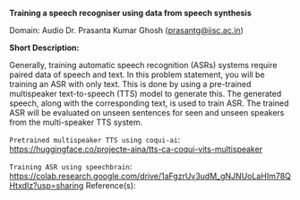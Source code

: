 **Training a speech recogniser using data from speech synthesis**

Domain: Audio
Dr. Prasanta Kumar Ghosh (prasantg@iisc.ac.in)

**Short Description:**

Generally, training automatic speech recognition (ASRs) systems require paired data of speech and text. In this problem statement, 
you will be training an ASR with only text. This is done by using a pre-trained multispeaker text-to-speech (TTS) model to generate this. 
The generated speech, along with the corresponding text, is used to train ASR. 
The trained ASR will be evaluated on unseen sentences for seen and unseen speakers from the multi-speaker TTS system.
      
`Pretrained multispeaker TTS using coqui-ai`:
https://huggingface.co/projecte-aina/tts-ca-coqui-vits-multispeaker


`Training ASR using speechbrain`: https://colab.research.google.com/drive/1aFgzrUv3udM_gNJNUoLaHIm78QHtxdIz?usp=sharing
Reference(s):
         

